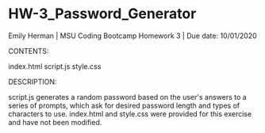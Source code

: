 # HW-3_Password_Generator

Emily Herman 
| MSU Coding Bootcamp Homework 3 
| Due date: 10/01/2020


CONTENTS:

index.html
script.js
style.css


DESCRIPTION:

script.js generates a random password based on the user's answers to a series of prompts, which ask for desired password length and types of characters to use.
index.html and style.css were provided for this exercise and have not been modified.